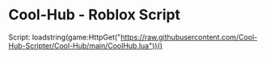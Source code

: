 # Cool-Hub - Roblox Script
  Script: loadstring(game:HttpGet("https://raw.githubusercontent.com/Cool-Hub-Scripter/Cool-Hub/main/CoolHub.lua"))()
